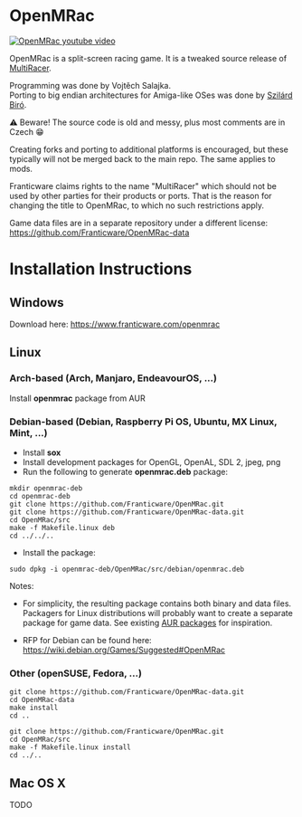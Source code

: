 # OpenMRac

[![OpenMRac youtube video](media/openmrac-yt.jpg)](https://youtu.be/r3hLTo5Nu1g)

OpenMRac is a split-screen racing game. It is a tweaked source release of [MultiRacer](https://www.franticware.com/multiracer).

Programming was done by Vojtěch Salajka.  
Porting to big endian architectures for Amiga-like OSes was done by [Szilárd Biró](https://github.com/BSzili).

⚠️ Beware! The source code is old and messy, plus most comments are in Czech 😁

Creating forks and porting to additional platforms is encouraged, but these typically will not be merged back to the main repo. The same applies to mods.

Franticware claims rights to the name "MultiRacer" which should not be used by other parties for their products or ports. That is the reason for changing the title to OpenMRac, to which no such restrictions apply.

Game data files are in a separate repository under a different license: https://github.com/Franticware/OpenMRac-data

# Installation Instructions

## Windows

Download here: https://www.franticware.com/openmrac

## Linux

### Arch-based (Arch, Manjaro, EndeavourOS, ...)

Install **openmrac** package from AUR

### Debian-based (Debian, Raspberry Pi OS, Ubuntu, MX Linux, Mint, ...)

* Install **sox**
* Install development packages for OpenGL, OpenAL, SDL 2, jpeg, png
* Run the following to generate **openmrac.deb** package:

```
mkdir openmrac-deb
cd openmrac-deb
git clone https://github.com/Franticware/OpenMRac.git
git clone https://github.com/Franticware/OpenMRac-data.git
cd OpenMRac/src
make -f Makefile.linux deb
cd ../../..
```

* Install the package:

```
sudo dpkg -i openmrac-deb/OpenMRac/src/debian/openmrac.deb
```

Notes:

* For simplicity, the resulting package contains both binary and data files. Packagers for Linux distributions will probably want to create a separate package for game data. See existing [AUR packages](https://aur.archlinux.org/packages?O=0&K=openmrac) for inspiration.

* RFP for Debian can be found here: https://wiki.debian.org/Games/Suggested#OpenMRac

### Other (openSUSE, Fedora, ...)

```
git clone https://github.com/Franticware/OpenMRac-data.git
cd OpenMRac-data
make install
cd ..

git clone https://github.com/Franticware/OpenMRac.git
cd OpenMRac/src
make -f Makefile.linux install
cd ../..
```

## Mac OS X
TODO
